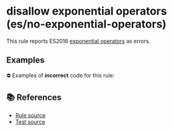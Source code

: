 # disallow exponential operators (es/no-exponential-operators)

This rule reports ES2016 [exponential operators](https://github.com/rwaldron/exponentiation-operator#readme) as errors.

## Examples

⛔ Examples of **incorrect** code for this rule:

<eslint-playground type="bad" code="/*eslint es/no-exponential-operators: error */
let a = b ** 2
a **= b
" />

## 📚 References

- [Rule source](https://github.com/mysticatea/eslint-plugin-es/blob/v3.0.0/lib/rules/no-exponential-operators.js)
- [Test source](https://github.com/mysticatea/eslint-plugin-es/blob/v3.0.0/tests/lib/rules/no-exponential-operators.js)
